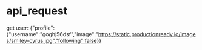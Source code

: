 # api_request

get user:
{"profile":{"username":"goghj56dsf","image":"https://static.productionready.io/images/smiley-cyrus.jpg","following":false}}
